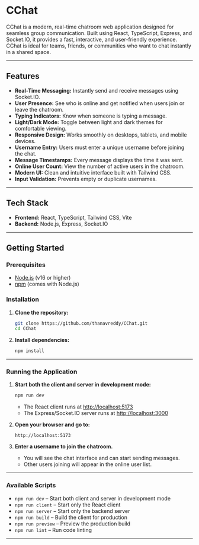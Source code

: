 ﻿
# CChat

CChat is a modern, real-time chatroom web application designed for seamless group communication. Built using React, TypeScript, Express, and Socket.IO, it provides a fast, interactive, and user-friendly experience. CChat is ideal for teams, friends, or communities who want to chat instantly in a shared space.

---

## Features

- **Real-Time Messaging:** Instantly send and receive messages using Socket.IO.
- **User Presence:** See who is online and get notified when users join or leave the chatroom.
- **Typing Indicators:** Know when someone is typing a message.
- **Light/Dark Mode:** Toggle between light and dark themes for comfortable viewing.
- **Responsive Design:** Works smoothly on desktops, tablets, and mobile devices.
- **Username Entry:** Users must enter a unique username before joining the chat.
- **Message Timestamps:** Every message displays the time it was sent.
- **Online User Count:** View the number of active users in the chatroom.
- **Modern UI:** Clean and intuitive interface built with Tailwind CSS.
- **Input Validation:** Prevents empty or duplicate usernames.

---

## Tech Stack

- **Frontend:** React, TypeScript, Tailwind CSS, Vite
- **Backend:** Node.js, Express, Socket.IO

---

## Getting Started

### Prerequisites

- [Node.js](https://nodejs.org/) (v16 or higher)
- [npm](https://www.npmjs.com/) (comes with Node.js)

### Installation

1. **Clone the repository:**
   ```sh
   git clone https://github.com/thanavreddy/CChat.git
   cd CChat
   ```

2. **Install dependencies:**
   ```sh
   npm install
   ```

---

### Running the Application

1. **Start both the client and server in development mode:**
   ```sh
   npm run dev
   ```
   - The React client runs at [http://localhost:5173](http://localhost:5173)
   - The Express/Socket.IO server runs at [http://localhost:3000](http://localhost:3000)

2. **Open your browser and go to:**
   ```
   http://localhost:5173
   ```

3. **Enter a username to join the chatroom.**
   - You will see the chat interface and can start sending messages.
   - Other users joining will appear in the online user list.

---

### Available Scripts

- `npm run dev` – Start both client and server in development mode
- `npm run client` – Start only the React client
- `npm run server` – Start only the backend server
- `npm run build` – Build the client for production
- `npm run preview` – Preview the production build
- `npm run lint` – Run code linting

---
